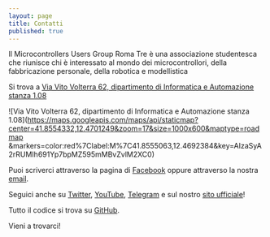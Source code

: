 ```yaml
---
layout: page
title: Contatti
published: true
---
```



Il Microcontrollers Users Group Roma Tre è una associazione studentesca che riunisce chi è interessato al mondo dei microcontrollori, della fabbricazione personale, della robotica e modellistica

Si trova a [Via Vito Volterra 62, dipartimento di Informatica e Automazione stanza 1.08](https://www.google.it/maps/place/MUG+Roma+Tre/@41.8553887,12.4692418,18z/data=!4m2!3m1!1s0x0000000000000000:0x6e782b1fbb5842a2)

![Via Vito Volterra 62, dipartimento di Informatica e Automazione stanza 1.08](https://maps.googleapis.com/maps/api/staticmap?center=41.8554332,12.4701249&zoom=17&size=1000x600&maptype=roadmap
&markers=color:red%7Clabel:M%7C41.8555063,12.4692384&key=AIzaSyA2rRUMIh691Yp7bpMZ595mMBvZvlM2XC0)

Puoi scriverci attraverso la pagina di [Facebook](http://facebook.com/mugroma3) oppure attraverso la nostra [email](mail:mug.romatre@gmail.com).

Seguici anche su [Twitter](https://www.twitter.com/mugroma3), [YouTube](http://www.youtube.com/channel/UCW5s7HBoj0kh3ikIItlWYLg), [Telegram](telegram.me/mugroma3) e sul nostro [sito ufficiale](http://muglab.uniroma3.it)!

Tutto il codice si trova su [GitHub](https://github.com/mugroma3).

Vieni a trovarci!
